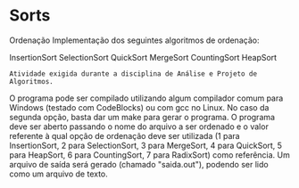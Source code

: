 # Sorts
Ordenação
Implementação dos seguintes algoritmos de ordenação:

InsertionSort
SelectionSort
QuickSort
MergeSort
CountingSort
HeapSort

	Atividade exigida durante a disciplina de Análise e Projeto de Algoritmos.
O programa pode ser compilado utilizando algum compilador comum para Windows (testado com CodeBlocks) ou com gcc no Linux.
No caso da segunda opção, basta dar um make para gerar o programa.
O programa deve ser aberto passando o nome do arquivo a ser ordenado e o valor referente à qual opção de ordenação deve ser utilizada
(1 para InsertionSort, 2 para SelectionSort, 3 para MergeSort, 4 para QuickSort, 5 para HeapSort, 6 para CountingSort, 7 para RadixSort) como referência.
Um arquivo de saída será gerado (chamado "saida.out"), podendo ser lido como um arquivo de texto.
